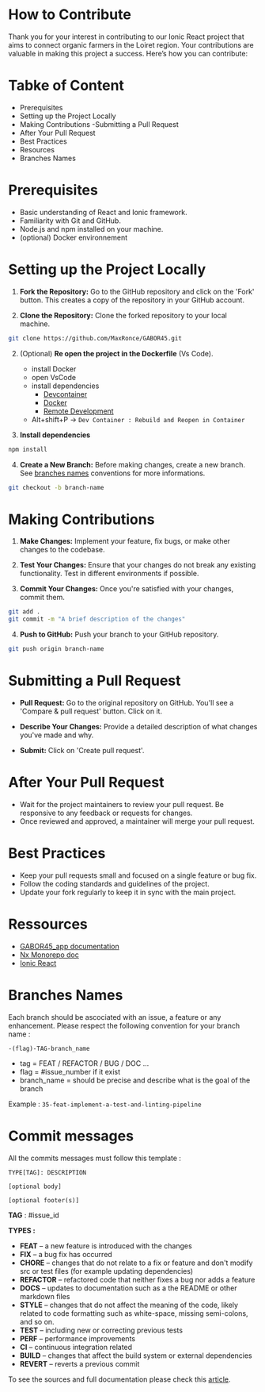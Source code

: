 # How to Contribute
Thank you for your interest in contributing to our Ionic React project that aims to connect organic farmers in the Loiret region. Your contributions are valuable in making this project a success. Here’s how you can contribute:

# Tabke of Content
- Prerequisites
- Setting up the Project Locally
- Making Contributions
-Submitting a Pull Request
- After Your Pull Request
- Best Practices
- Resources
- Branches Names

# Prerequisites
- Basic understanding of React and Ionic framework.
- Familiarity with Git and GitHub.
- Node.js and npm installed on your machine.
- (optional) Docker environnement

# Setting up the Project Locally

1.  **Fork the Repository:** Go to the GitHub repository and click on the 'Fork' button. This creates a copy of the repository in your GitHub account.

2. **Clone the Repository:** Clone the forked repository to your local machine. 

```bash
git clone https://github.com/MaxRonce/GABOR45.git
```
2. (Optional) **Re open the project in the Dockerfile** (Vs Code).
    - install Docker
    - open VsCode
    - install dependencies 
        - [Devcontainer](https://marketplace.visualstudio.com/items?itemName=ms-vscode-remote.remote-containers)
        - [Docker](https://marketplace.visualstudio.com/items?itemName=ms-azuretools.vscode-docker)
        - [Remote Development](https://marketplace.visualstudio.com/items?itemName=ms-vscode-remote.vscode-remote-extensionpack)
    - Alt+shift+P -> ``Dev Container : Rebuild and Reopen in Container``


3. **Install dependencies** 
```bash
npm install
```

4. **Create a New Branch:** Before making changes, create a new branch. See [branches names](#branches-Names) conventions for more informations.

```bash
git checkout -b branch-name
```

# Making Contributions

1. **Make Changes:** Implement your feature, fix bugs, or make other changes to the codebase.

2. **Test Your Changes:** Ensure that your changes do not break any existing functionality. Test in different environments if possible.

3. **Commit Your Changes:** Once you're satisfied with your changes, commit them.


```bash
git add .
git commit -m "A brief description of the changes"
```

4. **Push to GitHub:** Push your branch to your GitHub repository.


```bash
git push origin branch-name
```

# Submitting a Pull Request
- **Pull Request:** Go to the original repository on GitHub. You'll see a 'Compare & pull request' button. Click on it.

- **Describe Your Changes:** Provide a detailed description of what changes you've made and why.

- **Submit:** Click on 'Create pull request'.

# After Your Pull Request
- Wait for the project maintainers to review your pull request. Be responsive to any feedback or requests for changes.
- Once reviewed and approved, a maintainer will merge your pull request.

# Best Practices
- Keep your pull requests small and focused on a single feature or bug fix.
- Follow the coding standards and guidelines of the project.
- Update your fork regularly to keep it in sync with the main project.

# Ressources 

- [GABOR45_app documentation](/apps/GABOR45/README.md)
- [Nx Monorepo doc](README.md)
- [Ionic React](https://ionicframework.com/docs/react)

# Branches Names

Each branch should be ascociated with an issue, a feature or any enhancement. Please respect the following convention for your branch name : 

```-(flag)-TAG-branch_name```
- tag = FEAT / REFACTOR / BUG / DOC ...
- flag = #issue_number if it exist
- branch_name = should be precise and describe what is the goal of the branch

Example : ```35-feat-implement-a-test-and-linting-pipeline```

# Commit messages

All the commits messages must follow this template : 

```
TYPE[TAG]: DESCRIPTION

[optional body]

[optional footer(s)]
```

**TAG** : #issue_id

**TYPES :**
- **FEAT** – a new feature is introduced with the changes
- **FIX** – a bug fix has occurred
- **CHORE** – changes that do not relate to a fix or feature and don't modify src or test files (for example updating dependencies)
- **REFACTOR** – refactored code that neither fixes a bug nor adds a feature
- **DOCS** – updates to documentation such as a the README or other markdown files
- **STYLE** – changes that do not affect the meaning of the code, likely related to code formatting such as white-space, missing semi-colons, and so on.
- **TEST** – including new or correcting previous tests
- **PERF** – performance improvements
- **CI** – continuous integration related
- **BUILD** – changes that affect the build system or external dependencies
- **REVERT** – reverts a previous commit

To see the sources and full documentation please check this [article](https://www.freecodecamp.org/news/how-to-write-better-git-commit-messages/).
